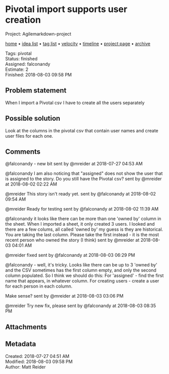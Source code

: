 # Pivotal import supports user creation

Project: Agilemarkdown-project

[home](../index.md) • [idea list](../ideas.md) • [tag list](../tags.md) • [velocity](../velocity.md) • [timeline](../timeline.md) • [project page](../agilemarkdown-project.md) • [archive](archive.md)

Tags: pivotal  
Status: finished  
Assigned: falconandy  
Estimate: 2  
Finished: 2018-08-03 09:58 PM  

## Problem statement

When I import a Pivotal csv I have to create all the users separately

## Possible solution

Look at the columns in the pivotal csv that contain user names and create user files for each one.

## Comments

@falconandy - new bit
sent by @mreider at 2018-07-27 04:53 AM

@falconandy I am also noticing that "assigned" does not show the user that is assigned to the story. Do you still have the Pivotal csv?
sent by @mreider at 2018-08-02 02:22 AM

@mreider This story isn't ready yet.
sent by @falconandy at 2018-08-02 09:54 AM

@mreider Ready for testing
sent by @falconandy at 2018-08-02 11:39 AM

@falconandy it looks like there can be more than one 'owned by' column in the sheet. When I imported a sheet, it only created 3 users. I looked and there are a few colums, all called 'owned by' my guess is they are historical. You are taking the last column. Please take the first instead - it is the most recent person who owned the story (I think)
sent by @mreider at 2018-08-03 04:01 AM

@mreider fixed
sent by @falconandy at 2018-08-03 06:29 PM

@falconandy - well, it's tricky. Looks like there can be up to 3 'owned by' and the CSV sometimes has the first column empty, and only the second column populated. So I think we should do this: For 'assigned' - find the first name that appears, in whatever column. For creating users - create a user for each person in each column.

Make sense?
sent by @mreider at 2018-08-03 03:06 PM

@mreider Try new fix, please
sent by @falconandy at 2018-08-03 08:35 PM

## Attachments

## Metadata

Created: 2018-07-27 04:51 AM  
Modified: 2018-08-03 09:58 PM  
Author: Matt Reider  
